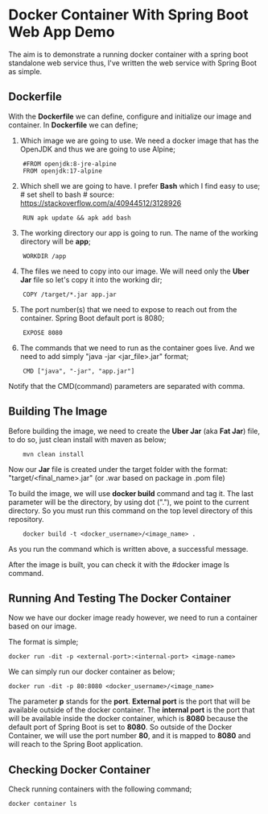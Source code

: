 Docker Container With Spring Boot Web App Demo
==================================================
The aim is to demonstrate a running docker container with a spring boot standalone web service thus, I've written the web service with Spring Boot as simple.


Dockerfile
-----------
With the **Dockerfile** we can define, configure and initialize our image and container. In **Dockerfile** we can define;

1. Which image we are going to use. We need a docker image that has the OpenJDK and thus we are going to use Alpine;

```
    #FROM openjdk:8-jre-alpine
    FROM openjdk:17-alpine
```

2. Which shell we are going to have. I prefer **Bash** which I find easy to use; # set shell to bash # source: https://stackoverflow.com/a/40944512/3128926

```
    RUN apk update && apk add bash
```

3. The working directory our app is going to run. The name of the working directory will be **app**;

```
    WORKDIR /app
```

4. The files we need to copy into our image. We will need only the **Uber Jar** file so let's copy it into the working dir;

```
    COPY /target/*.jar app.jar
```

5. The port number(s) that we need to expose to reach out from the container. Spring Boot default port is 8080;

```
    EXPOSE 8080
```

6. The commands that we need to run as the container goes live. And we need to add simply "java -jar <jar_file>.jar" format;

```
    CMD ["java", "-jar", "app.jar"]
```

Notify that the CMD(command) parameters are separated with comma.


Building The Image
------------------
Before building the image, we need to create the **Uber Jar** (aka **Fat Jar**) file, to do so, just clean install with maven as below;

```
    mvn clean install
```

Now our **Jar** file is created under the target folder with the format: "target/<final_name>.jar" (or .war based on package in .pom file)

To build the image, we will use **docker build** command and tag it. The last parameter will be the directory, by using dot ("."),
we point to the current directory. So you must run this command on the top level directory of this repository.

```
    docker build -t <docker_username>/<image_name> .
```

As you run the command which is written above, a successful message.



After the image is built, you can check it with the 
#docker image ls command. 



Running And Testing The Docker Container
------------------------------------------
Now we have our docker image ready however, we need to run a container based on our image.

The format is simple;

```
docker run -dit -p <external-port>:<internal-port> <image-name>
```

We can simply run our docker container
as below;

```
docker run -dit -p 80:8080 <docker_username>/<image_name>
```

The parameter **p** stands for the **port**. **External port** is the port that will be available outside of the docker container.
The **internal port** is the port that will be available inside the docker container, which is **8080** because the default port of
Spring Boot is set to **8080**. So outside of the Docker Container, we will use the port number **80**, and it is mapped to **8080**
and will reach to the Spring Boot application.

Checking Docker Container
-------------------------
Check running containers with the following command;

```
docker container ls
```

